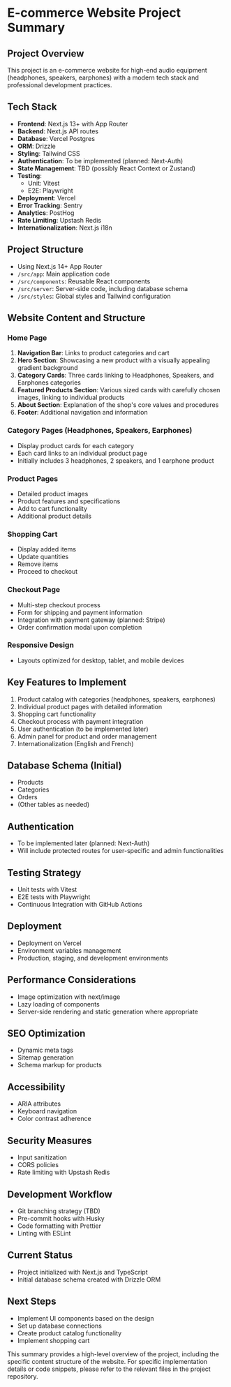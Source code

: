 # E-commerce Website Project Summary

## Project Overview

This project is an e-commerce website for high-end audio equipment (headphones, speakers, earphones) with a modern tech stack and professional development practices.

## Tech Stack

- **Frontend**: Next.js 13+ with App Router
- **Backend**: Next.js API routes
- **Database**: Vercel Postgres
- **ORM**: Drizzle
- **Styling**: Tailwind CSS
- **Authentication**: To be implemented (planned: Next-Auth)
- **State Management**: TBD (possibly React Context or Zustand)
- **Testing**:
  - Unit: Vitest
  - E2E: Playwright
- **Deployment**: Vercel
- **Error Tracking**: Sentry
- **Analytics**: PostHog
- **Rate Limiting**: Upstash Redis
- **Internationalization**: Next.js i18n

## Project Structure

- Using Next.js 14+ App Router
- `/src/app`: Main application code
- `/src/components`: Reusable React components
- `/src/server`: Server-side code, including database schema
- `/src/styles`: Global styles and Tailwind configuration

## Website Content and Structure

### Home Page

1. **Navigation Bar**: Links to product categories and cart
2. **Hero Section**: Showcasing a new product with a visually appealing gradient background
3. **Category Cards**: Three cards linking to Headphones, Speakers, and Earphones categories
4. **Featured Products Section**: Various sized cards with carefully chosen images, linking to individual products
5. **About Section**: Explanation of the shop's core values and procedures
6. **Footer**: Additional navigation and information

### Category Pages (Headphones, Speakers, Earphones)

- Display product cards for each category
- Each card links to an individual product page
- Initially includes 3 headphones, 2 speakers, and 1 earphone product

### Product Pages

- Detailed product images
- Product features and specifications
- Add to cart functionality
- Additional product details

### Shopping Cart

- Display added items
- Update quantities
- Remove items
- Proceed to checkout

### Checkout Page

- Multi-step checkout process
- Form for shipping and payment information
- Integration with payment gateway (planned: Stripe)
- Order confirmation modal upon completion

### Responsive Design

- Layouts optimized for desktop, tablet, and mobile devices

## Key Features to Implement

1. Product catalog with categories (headphones, speakers, earphones)
2. Individual product pages with detailed information
3. Shopping cart functionality
4. Checkout process with payment integration
5. User authentication (to be implemented later)
6. Admin panel for product and order management
7. Internationalization (English and French)

## Database Schema (Initial)

- Products
- Categories
- Orders
- (Other tables as needed)

## Authentication

- To be implemented later (planned: Next-Auth)
- Will include protected routes for user-specific and admin functionalities

## Testing Strategy

- Unit tests with Vitest
- E2E tests with Playwright
- Continuous Integration with GitHub Actions

## Deployment

- Deployment on Vercel
- Environment variables management
- Production, staging, and development environments

## Performance Considerations

- Image optimization with next/image
- Lazy loading of components
- Server-side rendering and static generation where appropriate

## SEO Optimization

- Dynamic meta tags
- Sitemap generation
- Schema markup for products

## Accessibility

- ARIA attributes
- Keyboard navigation
- Color contrast adherence

## Security Measures

- Input sanitization
- CORS policies
- Rate limiting with Upstash Redis

## Development Workflow

- Git branching strategy (TBD)
- Pre-commit hooks with Husky
- Code formatting with Prettier
- Linting with ESLint

## Current Status

- Project initialized with Next.js and TypeScript
- Initial database schema created with Drizzle ORM

## Next Steps

- Implement UI components based on the design
- Set up database connections
- Create product catalog functionality
- Implement shopping cart

This summary provides a high-level overview of the project, including the specific content structure of the website. For specific implementation details or code snippets, please refer to the relevant files in the project repository.
